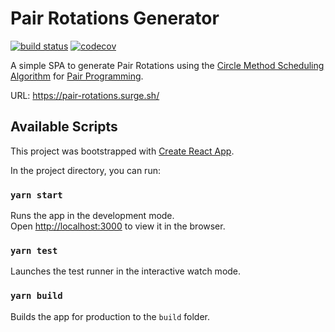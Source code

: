 # Pair Rotations Generator

[![build status](https://github.com/mubashwer/pair-rotations-generator/actions/workflows/build.yml/badge.svg)](https://github.com/Mubashwer/pair-rotations-generator/actions/workflows/build.yml)
[![codecov](https://codecov.io/gh/Mubashwer/pair-rotations-generator/branch/main/graph/badge.svg?token=UQKHK6MUGZ)](https://codecov.io/gh/Mubashwer/pair-rotations-generator)

A simple SPA to generate Pair Rotations using the [Circle Method Scheduling Algorithm](https://en.wikipedia.org/wiki/Round-robin_tournament#Circle_method) for [Pair Programming](https://martinfowler.com/articles/on-pair-programming.html).

URL: https://pair-rotations.surge.sh/

## Available Scripts

This project was bootstrapped with [Create React App](https://github.com/facebook/create-react-app).

In the project directory, you can run:

### `yarn start`

Runs the app in the development mode.\
Open [http://localhost:3000](http://localhost:3000) to view it in the browser.

### `yarn test`

Launches the test runner in the interactive watch mode.

### `yarn build`

Builds the app for production to the `build` folder.
